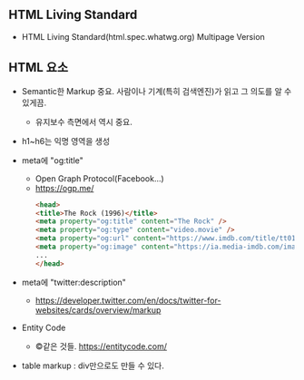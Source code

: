 ## HTML Living Standard
* HTML Living Standard(html.spec.whatwg.org) Multipage Version

## HTML 요소
* Semantic한 Markup 중요. 사람이나 기계(특히 검색엔진)가 읽고 그 의도를 알 수 있게끔.
    * 유지보수 측면에서 역시 중요.

* h1~h6는 익명 영역을 생성

* meta에 "og:title"
    * Open Graph Protocol(Facebook...)
    * https://ogp.me/
        ```html
        <head>
        <title>The Rock (1996)</title>
        <meta property="og:title" content="The Rock" />
        <meta property="og:type" content="video.movie" />
        <meta property="og:url" content="https://www.imdb.com/title/tt0117500/" />
        <meta property="og:image" content="https://ia.media-imdb.com/images/rock.jpg" />
        ...
        </head>
        ```

* meta에 "twitter:description"
    * https://developer.twitter.com/en/docs/twitter-for-websites/cards/overview/markup

* Entity Code
    * &copy;같은 것들. https://entitycode.com/

* table markup : div만으로도 만들 수 있다.

